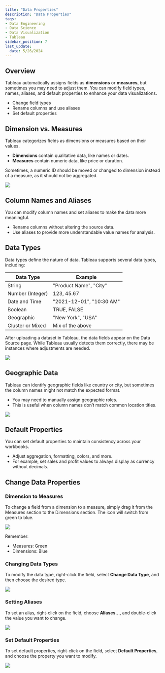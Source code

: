 ```yaml
---
title: "Data Properties"
description: "Data Properties"
tags: 
- Data Engineering
- Data Science
- Data Visualization
- Tableau
sidebar_position: 7
last_update:
  date: 5/26/2024
---
```



## Overview

Tableau automatically assigns fields as **dimensions** or **measures**, but sometimes you may need to adjust them. You can modify field types, names, aliases, and default properties to enhance your data visualizations.

- Change field types  
- Rename columns and use aliases  
- Set default properties  

## Dimension vs. Measures  

Tableau categorizes fields as dimensions or measures based on their values.  

- **Dimensions** contain qualitative data, like names or dates.  
- **Measures** contain numeric data, like price or duration.  

Sometimes, a numeric ID should be moved or changed to dimension instead of a measure, as it should not be aggregated.

<div class="img-center"> 

![](/img/docs/Screenshot-2025-03-14-204615.png)

</div>


## Column Names and Aliases  

You can modify column names and set aliases to make the data more meaningful.  

- Rename columns without altering the source data.  
- Use aliases to provide more understandable value names for analysis.  

## Data Types  

Data types define the nature of data. Tableau supports several data types, including:  

| **Data Type**         | **Example**                         |
|-----------------------|-------------------------------------|
| String                | "Product Name", "City"             |
| Number (Integer)      | 123, 45.67                          |
| Date and Time         | "2021-12-01", "10:30 AM"            |
| Boolean               | TRUE, FALSE                         |
| Geographic            | "New York", "USA"                   |
| Cluster or Mixed      | Mix of the above                    |

After uploading a dataset in Tableau, the data fields appear on the Data Source page. While Tableau usually detects them correctly, there may be instances where adjustments are needed.

<div class="img-center"> 

![](/img/docs/Screenshot-2025-03-14-205122.png)

</div>


## Geographic Data  

Tableau can identify geographic fields like country or city, but sometimes the column names might not match the expected format.  

- You may need to manually assign geographic roles.  
- This is useful when column names don’t match common location titles.  

<div class="img-center"> 

![](/gif/docs/maps_getstarted6.gif)

</div>


## Default Properties  

You can set default properties to maintain consistency across your workbooks.  

- Adjust aggregation, formatting, colors, and more.  
- For example, set sales and profit values to always display as currency without decimals.

## Change Data Properties

### Dimension to Measures 

To change a field from a dimension to a measure, simply drag it from the Measures section to the Dimensions section. The icon will switch from green to blue.

<div class="img-center"> 

![](/gif/docs/tableau-change-data-type.gif)

</div>

Remember:

- Measures: Green
- Dimensions: Blue

### Changing Data Types 

To modify the data type, right-click the field, select **Change Data Type**, and then choose the desired type.

<div class="img-center"> 

![](/gif/docs/tableau-change-data-type.gif)

</div>


### Setting Aliases

To set an alias, right-click on the field, choose **Aliases...**, and double-click the value you want to change.


<div class="img-center"> 

![](/gif/docs/tableau-set-alias.gif)

</div>

### Set Default Properties

To set default properties, right-click on the field, select **Default Properties**, and choose the property you want to modify.

<div class="img-center"> 

![](/gif/docs/tableau-set-default.gif)

</div>
